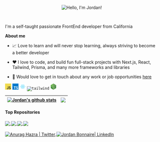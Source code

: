 <p align="center"><img width= "600" height= "200" src="https://user-images.githubusercontent.com/125697343/222550003-31053ca8-23dd-4e8c-bb6d-ae0eed02fd48.png" alt="Hello, I'm Jordan!"><a href="https://jordybdev.vercel.app/"></a></p>

<br />

I'm a self-taught passionate FrontEnd developer from California

**About me**

- 📈 Love to learn and will never stop learning, always striving to become a better developer

- ❤️ I love to code, and build fun full-stack projects with Next.js, React, Tailwind, Prisma, and many more frameworks and libraries

- 💬 Would love to get in touch about any work or job opportunities [here](mailto:jbonn2002@gmail.com)

<code><img height="20" alt="javascript" src="https://raw.githubusercontent.com/github/explore/80688e429a7d4ef2fca1e82350fe8e3517d3494d/topics/javascript/javascript.png"></code>
<code><img height="20" alt="typescript" src="https://raw.githubusercontent.com/github/explore/80688e429a7d4ef2fca1e82350fe8e3517d3494d/topics/typescript/typescript.png"></code>
<code><img height="20" alt="react" src="https://raw.githubusercontent.com/github/explore/80688e429a7d4ef2fca1e82350fe8e3517d3494d/topics/react/react.png"></code>
<code><img height="20" alt="tailwind" src="https://raw.githubusercontent.com/gilbarbara/logos/main/logos/tailwindcss-icon.svg"></code>
<code><img height="20" alt="nodejs" src="https://raw.githubusercontent.com/github/explore/80688e429a7d4ef2fca1e82350fe8e3517d3494d/topics/nodejs/nodejs.png"></code>    


| <a href="https://github.com/jbonn2002/github-readme-stats"><img align="center" src="https://github-readme-stats.vercel.app/api?username=jbonn2002&theme=tokyonight" alt="Jordan's github stats" /></a> | <a href="https://github.com/jbonn2002/github-readme-stats"><img align="center" src="https://github-readme-stats.vercel.app/api/top-langs/?username=jbonn2002&layout=compact&theme=tokyonight&hide_border=true" /></a> |
| ------------- | ------------- |

#### Top Repositories


<a href="https://github.com/jbonn2002/nextjs-networth-tracker">
  <img align="center" src="https://github-readme-stats.vercel.app/api/pin/?username=jbonn2002&repo=nextjs-networth-tracker&theme=tokyonight" />
</a>
<a href="https://github.com/jbonn2002/nextjs-portfolio-project">
  <img align="center" src="https://github-readme-stats.vercel.app/api/pin/?username=jbonn2002&repo=nextjs-portfolio-project&theme=tokyonight" />
</a>
<a href="https://github.com/jbonn2002/nextjs-reddit-clone">
  <img align="center" src="https://github-readme-stats.vercel.app/api/pin/?username=jbonn2002&repo=nextjs-reddit-clone&theme=tokyonight" />
</a>
<a href="https://github.com/jbonn2002/Nextjs-Spotify-Project">
  <img align="center" src="https://github-readme-stats.vercel.app/api/pin/?username=jbonn2002&repo=Nextjs-Spotify-Project&theme=tokyonight" />
</a>

<br />
<br />

<a href="https://twitter.com/jordybdev">
  <img align="center" alt="Anurag Hazra | Twitter" width="21px" src="https://raw.githubusercontent.com/anuraghazra/anuraghazra/master/assets/twitter.svg" />
</a>
<a href="https://www.linkedin.com/in/jordan-bonnaire/">
  <img align="center" alt="Jordan Bonnaire| LinkedIn" width="50px" height="50px" src="https://raw.githubusercontent.com/gilbarbara/logos/main/logos/linkedin.svg" />
</a>

